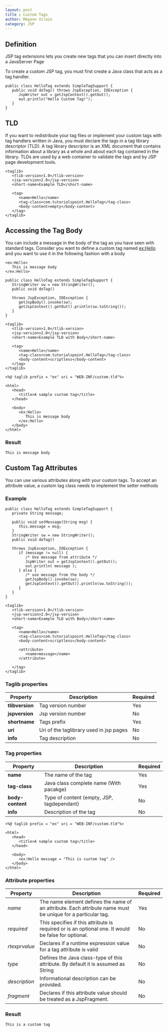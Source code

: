 ```yaml
---
layout: post
title : Custom Tags
author: Mégane Vilain
category: JSP
---
```


## Definition

JSP tag extensions lets you create new tags that you can insert directly into a JavaServer Page

To create a custom JSP tag, you must first create a Java class that acts as a tag handler.

```
public class HelloTag extends SimpleTagSupport {
   public void doTag() throws JspException, IOException {
      JspWriter out = getJspContext().getOut();
      out.println("Hello Custom Tag!");
   }
}
```

## TLD

If you want to redistribute your tag files or implement your custom tags with tag handlers written in Java, you must declare the tags in a tag library descriptor (TLD). A tag library descriptor is an XML document that contains information about a library as a whole and about each tag contained in the library. TLDs are used by a web container to validate the tags and by JSP page development tools.

```
<taglib>
   <tlib-version>1.0</tlib-version>
   <jsp-version>2.0</jsp-version>
   <short-name>Example TLD</short-name>
   
   <tag>
      <name>Hello</name>
      <tag-class>com.tutorialspoint.HelloTag</tag-class>
      <body-content>empty</body-content>
   </tag>
</taglib>
```

## Accessing the Tag Body

You can include a message in the body of the tag as you have seen with standard tags. Consider you want to define a custom tag named <ex:Hello> and you want to use it in the following fashion with a body

```
<ex:Hello>
   This is message body
</ex:Hello>
```

```
public class HelloTag extends SimpleTagSupport {
   StringWriter sw = new StringWriter();
   public void doTag()
   
   throws JspException, IOException {
      getJspBody().invoke(sw);
      getJspContext().getOut().println(sw.toString());
   }
}
```

```
<taglib>
   <tlib-version>1.0</tlib-version>
   <jsp-version>2.0</jsp-version>
   <short-name>Example TLD with Body</short-name>
   
   <tag>
      <name>Hello</name>
      <tag-class>com.tutorialspoint.HelloTag</tag-class>
      <body-content>scriptless</body-content>
   </tag>
</taglib>
```

```
<%@ taglib prefix = "ex" uri = "WEB-INF/custom.tld"%>

<html>
   <head>
      <title>A sample custom tag</title>
   </head>
   
   <body>
      <ex:Hello>
         This is message body
      </ex:Hello>
   </body>
</html>
```

### Result

```
This is message body
```

## Custom Tag Attributes

You can use various attributes along with your custom tags. To accept an attribute value, a custom tag class needs to implement the setter methods

### Example

```
public class HelloTag extends SimpleTagSupport {
   private String message;

   public void setMessage(String msg) {
      this.message = msg;
   }
   StringWriter sw = new StringWriter();
   public void doTag()
   
   throws JspException, IOException {
      if (message != null) {
         /* Use message from attribute */
         JspWriter out = getJspContext().getOut();
         out.println( message );
      } else {
         /* use message from the body */
         getJspBody().invoke(sw);
         getJspContext().getOut().println(sw.toString());
      }
   }
}
```

```
<taglib>
   <tlib-version>1.0</tlib-version>
   <jsp-version>2.0</jsp-version>
   <short-name>Example TLD with Body</short-name>
   
   <tag>
      <name>Hello</name>
      <tag-class>com.tutorialspoint.HelloTag</tag-class>
      <body-content>scriptless</body-content>
      
      <attribute>
         <name>message</name>
      </attribute>
   
   </tag>
</taglib>

```

### Taglib properties

|Property|Description|Required|
|---|---|---|
|**tlibversion**|Tag version number|Yes|
|**jspversion**|Jsp version number|No|
|**shortname**|Tags prefix|Yes|
|**uri**|Uri of the taglibrary used in jsp pages|No|
|**info**|Tag description|No|

### Tag properties

|Property|Description|Required|
|---|---|---|
|**name**|The name of the tag|Yes
|**tag-class**|Java class complete name (With pacakge)|Yes|
|**body-content**|Type of content (empty, JSP, tagdependant)|No|
|**info**|Description of the tag|No|


```
<%@ taglib prefix = "ex" uri = "WEB-INF/custom.tld"%>

<html>
   <head>
      <title>A sample custom tag</title>
   </head>
   
   <body>
      <ex:Hello message = "This is custom tag" />
   </body>
</html>
```
### Attribute properties

|Property|Description|Required|
|---|---|---|
|*name*|The name element defines the name of an attribute. Each attribute name must be unique for a particular tag.|Yes|
|*required*|This specifies if this attribute is required or is an optional one. It would be false for optional.|No|
|*rtexprvalue*|Declares if a runtime expression value for a tag attribute is valid|No|
|*type*|Defines the Java class-type of this attribute. By default it is assumed as String|No|
|*description*|Informational description can be provided.|No|
|*fragment*|Declares if this attribute value should be treated as a JspFragment.|No|

### Result


```
This is a custom tag
```

